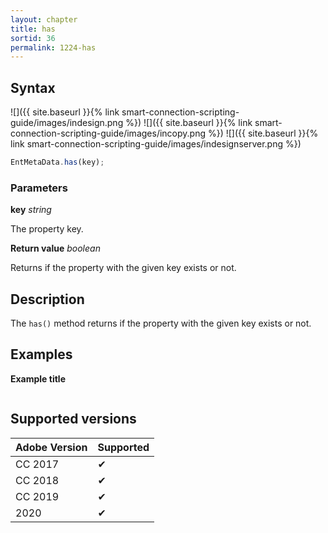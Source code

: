 ```yaml
---
layout: chapter
title: has
sortid: 36
permalink: 1224-has
---
```

## Syntax

![]({{ site.baseurl }}{% link smart-connection-scripting-guide/images/indesign.png %}) ![]({{ site.baseurl }}{% link smart-connection-scripting-guide/images/incopy.png %}) ![]({{ site.baseurl }}{% link smart-connection-scripting-guide/images/indesignserver.png %})
```javascript
EntMetaData.has(key);
```

### Parameters

**key** *string* 

The property key.

**Return value** *boolean*

Returns if the property with the given key exists or not.

## Description

The `has()` method returns if the property with the given key exists or not. 

## Examples

**Example title**

```javascript
```

## Supported versions

| Adobe Version | Supported |
|---------------|---------|
| CC 2017       | ✔       |
| CC 2018       | ✔       |
| CC 2019       | ✔       |
| 2020          | ✔       |
